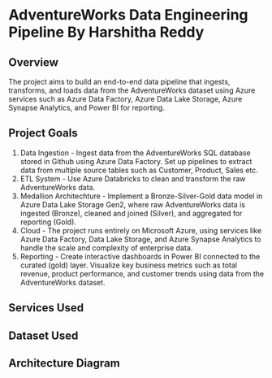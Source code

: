 #  AdventureWorks Data Engineering Pipeline By Harshitha Reddy



##  Overview

The project aims to build an end-to-end data pipeline that ingests, transforms, and loads data from the AdventureWorks dataset using Azure services such as Azure Data Factory, Azure Data Lake Storage, Azure Synapse Analytics, and Power BI for reporting.


## Project Goals

1. Data Ingestion - Ingest data from the AdventureWorks SQL database stored in Github using Azure Data Factory. Set up pipelines to extract data from multiple source tables such as Customer, Product, Sales etc.
2. ETL System - Use Azure Databricks to clean and transform the raw AdventureWorks data.
3. Medallion Architechture - Implement a Bronze-Silver-Gold data model in Azure Data Lake Storage Gen2, where raw AdventureWorks data is ingested (Bronze), cleaned and joined (Silver), and aggregated for reporting (Gold).
4. Cloud - The project runs entirely on Microsoft Azure, using services like Azure Data Factory, Data Lake Storage, and Azure Synapse Analytics to handle the scale and complexity of enterprise data.
5. Reporting - Create interactive dashboards in Power BI connected to the curated (gold) layer. Visualize key business metrics such as total revenue, product performance, and customer trends using data from the AdventureWorks dataset.


## Services Used



## Dataset Used



##  Architecture Diagram











